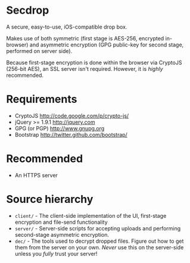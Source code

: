 Secdrop
=======

A secure, easy-to-use, iOS-compatible drop box. 

Makes use of both symmetric (first stage is AES-256, encrypted in-browser) and asymmetric encryption (GPG public-key for second stage, performed on server side).

Because first-stage encryption is done within the browser via CryptoJS (256-bit AES), an SSL server isn't required. However, it is _highly_ recommended.

Requirements
============

* CryptoJS <http://code.google.com/p/crypto-js/>
* jQuery >= 1.9.1 <http://jquery.com>
* GPG (or PGP) <http://www.gnupg.org> 
* Bootstrap <http://twitter.github.com/bootstrap/>

Recommended
===========

* An HTTPS server

Source hierarchy
================

* `client/` - The client-side implementation of the UI, first-stage encryption and file-send functionality
* `server/` - Server-side scripts for accepting uploads and performing second-stage asymmetric encryption.
* `dec/` - The tools used to decrypt dropped files. Figure out how to get them from the server on your own. _Never_ use this on the server-side unless you _fully_ trust your server!
